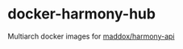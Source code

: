 # docker-harmony-hub

Multiarch docker images for [maddox/harmony-api](https://github.com/maddox/harmony-api)
